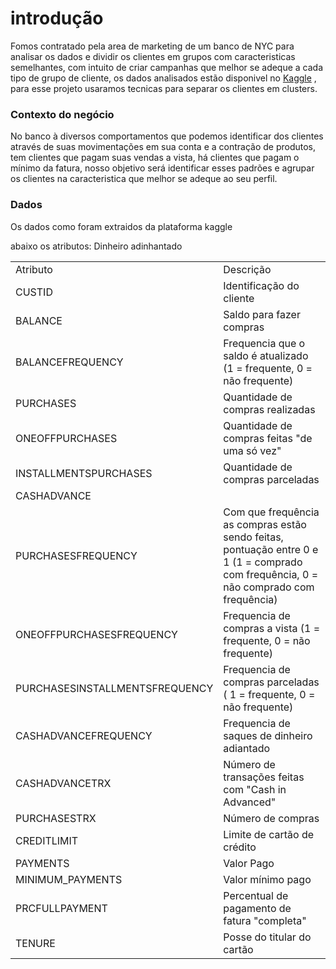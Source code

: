 
# introdução 

Fomos contratado pela area de marketing de um banco de NYC para analisar os dados e dividir os clientes em  grupos com caracteristicas semelhantes, com intuito de criar campanhas que melhor se adeque a cada tipo de grupo de cliente, os dados analisados estão disponivel no <a href="https://www.kaggle.com/datasets/arjunbhasin2013/ccdata">Kaggle</a> , para esse projeto usaramos tecnicas para separar os clientes em clusters.

### Contexto do negócio

No banco à diversos comportamentos que podemos identificar dos clientes através de suas movimentações em sua conta e a contração de produtos, tem clientes que pagam suas vendas a vista, há clientes que pagam o mínimo da fatura, nosso objetivo será identificar esses padrões e agrupar os clientes na caracteristica que melhor se adeque ao seu perfil.

### Dados

Os dados como foram extraidos da plataforma kaggle
<table>
abaixo os atributos:
  <tr><td>Atributo </td><td>Descrição</td></tr>  

  <tr><td>CUSTID</td><td>Identificação do cliente</td></tr>
  <tr><td>BALANCE</td><td>Saldo para fazer compras</td></tr>
  <tr><td>BALANCEFREQUENCY</td><td>Frequencia que o saldo é atualizado (1 = frequente, 0 = não frequente)</td></tr>
  <tr><td>PURCHASES</td><td>Quantidade de compras realizadas</td></tr>
  <tr><td>ONEOFFPURCHASES</td><td>Quantidade de compras feitas "de uma só vez"</td></tr>
  <tr><td>INSTALLMENTSPURCHASES</td><td>Quantidade de compras parceladas</td></tr>
  <tr><td>CASHADVANCE</td><td></td>Dinheiro adinhantado</tr>
  <tr><td>PURCHASESFREQUENCY</td><td>Com que frequência as compras estão sendo feitas, pontuação entre 0 e 1 (1 = comprado com frequência, 0 = não comprado com frequência)</td></tr>
  <tr><td>ONEOFFPURCHASESFREQUENCY</td><td>Frequencia de compras a vista (1 = frequente, 0 = não frequente)</td></tr>
  <tr><td>PURCHASESINSTALLMENTSFREQUENCY</td><td> Frequencia de compras parceladas ( 1 = frequente, 0 = não frequente)</td></tr>
  <tr><td>CASHADVANCEFREQUENCY</td><td>Frequencia de saques de dinheiro adiantado</td></tr>
  <tr><td>CASHADVANCETRX</td><td>Número de transações feitas com "Cash in Advanced"</td></tr>
  <tr><td>PURCHASESTRX</td><td>Número de compras</td></tr>
  <tr><td>CREDITLIMIT</td><td>Limite de cartão de crédito</td></tr>
  <tr><td>PAYMENTS</td><td>Valor Pago</td></tr>
  <tr><td>MINIMUM_PAYMENTS</td><td>Valor mínimo pago</td></tr>
  <tr><td>PRCFULLPAYMENT</td><td>Percentual de pagamento de fatura "completa"</td></tr>
  <tr><td>TENURE</td><td>Posse do titular do cartão</td></tr>

</table> 
 





